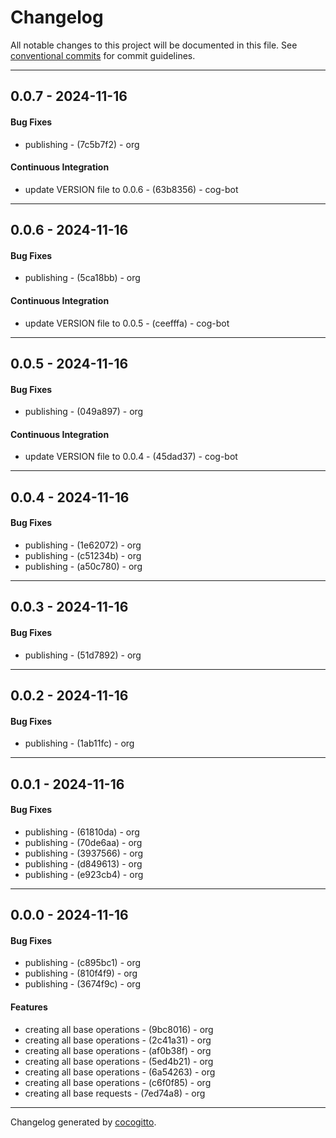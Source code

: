 # Changelog
All notable changes to this project will be documented in this file. See [conventional commits](https://www.conventionalcommits.org/) for commit guidelines.

- - -
## 0.0.7 - 2024-11-16
#### Bug Fixes
- publishing - (7c5b7f2) - org
#### Continuous Integration
- update VERSION file to 0.0.6 - (63b8356) - cog-bot

- - -

## 0.0.6 - 2024-11-16
#### Bug Fixes
- publishing - (5ca18bb) - org
#### Continuous Integration
- update VERSION file to 0.0.5 - (ceefffa) - cog-bot

- - -

## 0.0.5 - 2024-11-16
#### Bug Fixes
- publishing - (049a897) - org
#### Continuous Integration
- update VERSION file to 0.0.4 - (45dad37) - cog-bot

- - -

## 0.0.4 - 2024-11-16
#### Bug Fixes
- publishing - (1e62072) - org
- publishing - (c51234b) - org
- publishing - (a50c780) - org

- - -

## 0.0.3 - 2024-11-16
#### Bug Fixes
- publishing - (51d7892) - org

- - -

## 0.0.2 - 2024-11-16
#### Bug Fixes
- publishing - (1ab11fc) - org

- - -

## 0.0.1 - 2024-11-16
#### Bug Fixes
- publishing - (61810da) - org
- publishing - (70de6aa) - org
- publishing - (3937566) - org
- publishing - (d849613) - org
- publishing - (e923cb4) - org

- - -

## 0.0.0 - 2024-11-16
#### Bug Fixes
- publishing - (c895bc1) - org
- publishing - (810f4f9) - org
- publishing - (3674f9c) - org
#### Features
- creating all base operations - (9bc8016) - org
- creating all base operations - (2c41a31) - org
- creating all base operations - (af0b38f) - org
- creating all base operations - (5ed4b21) - org
- creating all base operations - (6a54263) - org
- creating all base operations - (c6f0f85) - org
- creating all base requests - (7ed74a8) - org

- - -

Changelog generated by [cocogitto](https://github.com/cocogitto/cocogitto).
